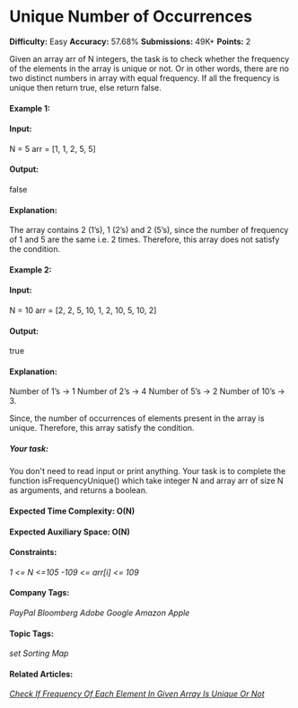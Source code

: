 # Unique Number of Occurrences

**Difficulty:** Easy    **Accuracy:** 57.68%    **Submissions:** 49K+   **Points:** 2

Given an array arr of N integers, the task is to check whether the frequency of the elements in the array is unique or not. Or in other words, there are no two distinct numbers in array with equal frequency. If all the frequency is unique then return true, else return false.

#### Example 1:

#### Input:
N = 5
arr = [1, 1, 2, 5, 5]

#### Output:
false

#### Explanation:
The array contains 2 (1’s), 1 (2’s) and 2 (5’s), since the number of frequency of 1 and 5 are the same i.e. 2 times. Therefore, this array does not satisfy the condition.

#### Example 2:

#### Input:
N = 10
arr = [2, 2, 5, 10, 1, 2, 10, 5, 10, 2]

#### Output:
true

#### Explanation:
Number of 1’s -> 1
Number of 2’s -> 4
Number of 5’s -> 2
Number of 10’s -> 3.

Since, the number of occurrences of elements present in the array is unique. Therefore, this array satisfy the condition.

##### Your task:
You don't need to read input or print anything. Your task is to complete the function isFrequencyUnique() which take integer N and array arr of size N as arguments, and returns a boolean.

#### Expected Time Complexity: O(N)
#### Expected Auxiliary Space: O(N)

#### Constraints:
*1 <= N <=105*
*-109 <= arr[i] <= 109*

#### Company Tags:
*PayPal  Bloomberg   Adobe   Google  Amazon  Apple*

#### Topic Tags:
*set Sorting Map*

#### Related Articles:
[*Check If Frequency Of Each Element In Given Array Is Unique Or Not*](https://www.geeksforgeeks.org/check-if-frequency-of-each-element-in-given-array-is-unique-or-not/)